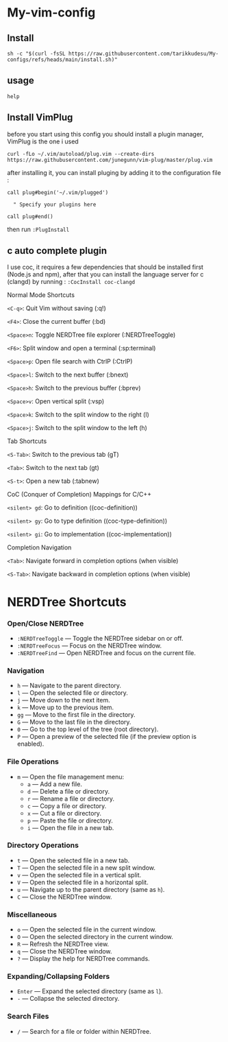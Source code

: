 # My-vim-config

## Install

```sh -c "$(curl -fsSL https://raw.githubusercontent.com/tarikkudesu/My-configs/refs/heads/main/install.sh)"```

## usage

```help```

## Install VimPlug
before you start using this config you should install a plugin manager, VimPlug is the one i used

``` curl -fLo ~/.vim/autoload/plug.vim --create-dirs https://raw.githubusercontent.com/junegunn/vim-plug/master/plug.vim ```

after installing it, you can install pluging by adding it to the configuration file :

```
call plug#begin('~/.vim/plugged')

  " Specify your plugins here

call plug#end()
```

then run 
``` :PlugInstall  ```

## c auto complete plugin

I use coc, it requires a few dependencies that should be installed first (Node.js and npm), after that you can install the language server for c (clangd) by running :
``` :CocInstall coc-clangd ```

Normal Mode Shortcuts

`<C-q>`: Quit Vim without saving (:q!)

`<F4>`: Close the current buffer (:bd)

`<Space>n`: Toggle NERDTree file explorer (:NERDTreeToggle)

`<F6>`: Split window and open a terminal (:sp<CR>:terminal<CR>)

`<Space>p`: Open file search with CtrlP (:CtrlP)

`<Space>l`: Switch to the next buffer (:bnext)

`<Space>h`: Switch to the previous buffer (:bprev)

`<Space>v`: Open vertical split (:vsp)

`<Space>k`: Switch to the split window to the right (<C-W>l)

`<Space>j`: Switch to the split window to the left (<C-W>h)

Tab Shortcuts

`<S-Tab>`: Switch to the previous tab (gT)

`<Tab>`: Switch to the next tab (gt)

`<S-t>`: Open a new tab (:tabnew)

CoC (Conquer of Completion) Mappings for C/C++

`<silent> gd`: Go to definition (<Plug>(coc-definition))

`<silent> gy`: Go to type definition (<Plug>(coc-type-definition))

`<silent> gi`: Go to implementation (<Plug>(coc-implementation))

Completion Navigation

`<Tab>`: Navigate forward in completion options (when visible)

`<S-Tab>`: Navigate backward in completion options (when visible)


# NERDTree Shortcuts

### Open/Close NERDTree
- `:NERDTreeToggle` — Toggle the NERDTree sidebar on or off.
- `:NERDTreeFocus` — Focus on the NERDTree window.
- `:NERDTreeFind` — Open NERDTree and focus on the current file.

### Navigation
- `h` — Navigate to the parent directory.
- `l` — Open the selected file or directory.
- `j` — Move down to the next item.
- `k` — Move up to the previous item.
- `gg` — Move to the first file in the directory.
- `G` — Move to the last file in the directory.
- `0` — Go to the top level of the tree (root directory).
- `P` — Open a preview of the selected file (if the preview option is enabled).

### File Operations
- `m` — Open the file management menu:
  - `a` — Add a new file.
  - `d` — Delete a file or directory.
  - `r` — Rename a file or directory.
  - `c` — Copy a file or directory.
  - `x` — Cut a file or directory.
  - `p` — Paste the file or directory.
  - `i` — Open the file in a new tab.

### Directory Operations
- `t` — Open the selected file in a new tab.
- `T` — Open the selected file in a new split window.
- `v` — Open the selected file in a vertical split.
- `V` — Open the selected file in a horizontal split.
- `u` — Navigate up to the parent directory (same as `h`).
- `C` — Close the NERDTree window.

### Miscellaneous
- `o` — Open the selected file in the current window.
- `O` — Open the selected directory in the current window.
- `R` — Refresh the NERDTree view.
- `q` — Close the NERDTree window.
- `?` — Display the help for NERDTree commands.

### Expanding/Collapsing Folders
- `Enter` — Expand the selected directory (same as `l`).
- `-` — Collapse the selected directory.

### Search Files
- `/` — Search for a file or folder within NERDTree.

